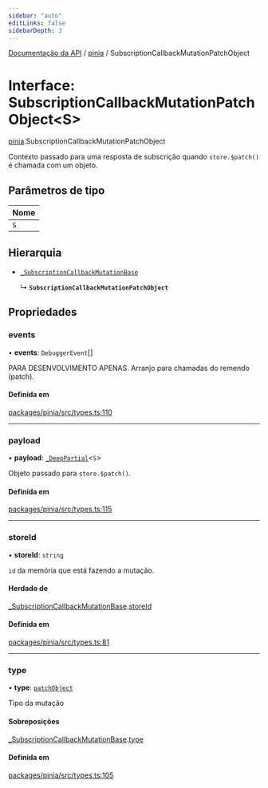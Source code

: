 ```yaml
---
sidebar: "auto"
editLinks: false
sidebarDepth: 3
---
```


[Documentação da API](../index.md) / [pinia](../modules/pinia.md) / SubscriptionCallbackMutationPatchObject

# Interface: SubscriptionCallbackMutationPatchObject<S\>

[pinia](../modules/pinia.md).SubscriptionCallbackMutationPatchObject

Contexto passado para uma resposta de subscrição quando `store.$patch()` é chamada com um objeto.

## Parâmetros de tipo

| Nome |
| :------ |
| `S` |

## Hierarquia

- [`_SubscriptionCallbackMutationBase`](pinia._SubscriptionCallbackMutationBase.md)

  ↳ **`SubscriptionCallbackMutationPatchObject`**

## Propriedades

### events

• **events**: `DebuggerEvent`[]

PARA DESENVOLVIMENTO APENAS. Arranjo para chamadas do remendo (patch).

#### Definida em

[packages/pinia/src/types.ts:110](https://github.com/vuejs/pinia/blob/2b998ee/packages/pinia/src/types.ts#L110)

___

### payload

• **payload**: [`_DeepPartial`](../modules/pinia.md#_deeppartial)<`S`\>

Objeto passado para `store.$patch()`.

#### Definida em

[packages/pinia/src/types.ts:115](https://github.com/vuejs/pinia/blob/2b998ee/packages/pinia/src/types.ts#L115)

___

### storeId

• **storeId**: `string`

`id` da memória que está fazendo a mutação.

#### Herdado de

[_SubscriptionCallbackMutationBase](pinia._SubscriptionCallbackMutationBase.md).[storeId](pinia._SubscriptionCallbackMutationBase.md#storeid)

#### Definida em

[packages/pinia/src/types.ts:81](https://github.com/vuejs/pinia/blob/2b998ee/packages/pinia/src/types.ts#L81)

___

### type

• **type**: [`patchObject`](../enums/pinia.MutationType.md#patchobject)

Tipo da mutação

#### Sobreposições

[_SubscriptionCallbackMutationBase](pinia._SubscriptionCallbackMutationBase.md).[type](pinia._SubscriptionCallbackMutationBase.md#type)

#### Definida em

[packages/pinia/src/types.ts:105](https://github.com/vuejs/pinia/blob/2b998ee/packages/pinia/src/types.ts#L105)
